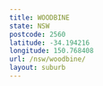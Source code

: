 ```yaml
---
title: WOODBINE
state: NSW
postcode: 2560
latitude: -34.194216
longitude: 150.768408
url: /nsw/woodbine/
layout: suburb
---
```

